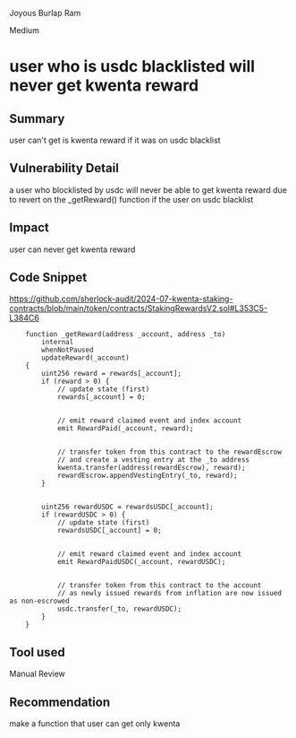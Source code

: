 Joyous Burlap Ram

Medium

# user who is usdc blacklisted will never get kwenta reward

## Summary
user can't get  is kwenta reward if it was on usdc blacklist 
## Vulnerability Detail
a user who blocklisted by usdc will never be able to get kwenta reward due to revert on the _getReward() function if the user on usdc blacklist 
## Impact
user can never get kwenta reward
## Code Snippet
https://github.com/sherlock-audit/2024-07-kwenta-staking-contracts/blob/main/token/contracts/StakingRewardsV2.sol#L353C5-L384C6

```solidity
    function _getReward(address _account, address _to)
        internal
        whenNotPaused
        updateReward(_account)
    {
        uint256 reward = rewards[_account];
        if (reward > 0) {
            // update state (first)
            rewards[_account] = 0;


            // emit reward claimed event and index account
            emit RewardPaid(_account, reward);


            // transfer token from this contract to the rewardEscrow
            // and create a vesting entry at the _to address
            kwenta.transfer(address(rewardEscrow), reward);
            rewardEscrow.appendVestingEntry(_to, reward);
        }


        uint256 rewardUSDC = rewardsUSDC[_account];
        if (rewardUSDC > 0) {
            // update state (first)
            rewardsUSDC[_account] = 0;


            // emit reward claimed event and index account
            emit RewardPaidUSDC(_account, rewardUSDC);


            // transfer token from this contract to the account
            // as newly issued rewards from inflation are now issued as non-escrowed
            usdc.transfer(_to, rewardUSDC);
        }
    }
```
## Tool used

Manual Review

## Recommendation
make a function that user can get only kwenta 